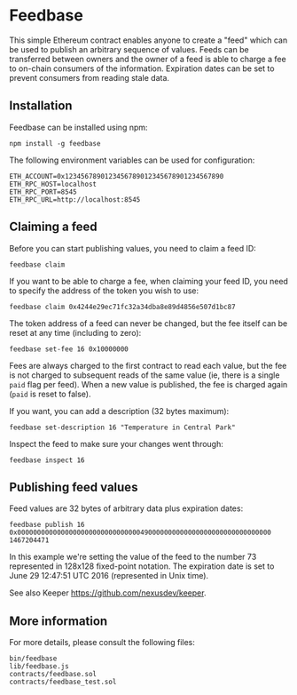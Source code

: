 Feedbase
========

This simple Ethereum contract enables anyone to create a "feed" which
can be used to publish an arbitrary sequence of values.  Feeds can be
transferred between owners and the owner of a feed is able to charge a
fee to on-chain consumers of the information.  Expiration dates can be
set to prevent consumers from reading stale data.


Installation
------------

Feedbase can be installed using npm:

    npm install -g feedbase

The following environment variables can be used for configuration:

    ETH_ACCOUNT=0x1234567890123456789012345678901234567890
    ETH_RPC_HOST=localhost
    ETH_RPC_PORT=8545
    ETH_RPC_URL=http://localhost:8545


Claiming a feed
---------------

Before you can start publishing values, you need to claim a feed ID:

    feedbase claim

If you want to be able to charge a fee, when claiming your feed ID,
you need to specify the address of the token you wish to use:

    feedbase claim 0x4244e29ec71fc32a34dba8e89d4856e507d1bc87

The token address of a feed can never be changed, but the fee itself
can be reset at any time (including to zero):

    feedbase set-fee 16 0x10000000

Fees are always charged to the first contract to read each value,
but the fee is not charged to subsequent reads of the same value
(ie, there is a single `paid` flag per feed).
When a new value is published, the fee is charged again (`paid` is reset to false).

If you want, you can add a description (32 bytes maximum):

    feedbase set-description 16 "Temperature in Central Park"

Inspect the feed to make sure your changes went through:

    feedbase inspect 16


Publishing feed values
----------------------

Feed values are 32 bytes of arbitrary data plus expiration dates:

    feedbase publish 16 0x0000000000000000000000000000000490000000000000000000000000000000 1467204471

In this example we're setting the value of the feed to the number 73
represented in 128x128 fixed-point notation.  The expiration date is
set to June 29 12:47:51 UTC 2016 (represented in Unix time).

See also Keeper <https://github.com/nexusdev/keeper>.


More information
----------------

For more details, please consult the following files:

    bin/feedbase
    lib/feedbase.js
    contracts/feedbase.sol
    contracts/feedbase_test.sol

